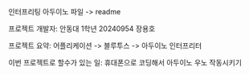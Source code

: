 
인터프리팅 아두이노 파일 -> readme

프로젝트 개발자: 안동대 1학년 20240954 장용호

프로젝트 요약: 어플리케이션 -> 블루투스 -> 아두이노 인터프리터

이번 프로젝트로 할수가 있는 일: 휴대폰으로 코딩해서 아두이노 우노 작동시키기

